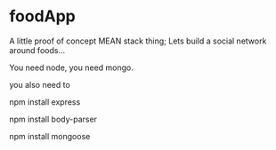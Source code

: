 foodApp
=======

A little proof of concept MEAN stack thing;  Lets build a social network around foods...

You need node, you need mongo.

you also need to 

npm install express

npm install body-parser

npm install mongoose


